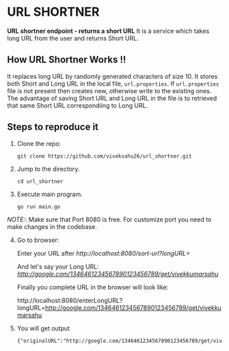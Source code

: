 # URL SHORTNER
**URL shortner endpoint - returns a short URL**
It is a service which takes long URL from the user and returns Short URL. 

## How URL Shortner Works !!
It replaces long URL by randomly generated characters of size 10. 
It stores both Short and Long URL in the local file, `url.properties`.
If `url.properties`  file is not present then creates new, otherwise write to the existing ones.
The advantage of saving Short URL and Long URL in the file is to retrieved that same Short URL correspondiing to Long URL. 


## Steps to reproduce it
1) Clone the repo:
    
    `git clone https://github.com/viveksahu26/url_shortner.git`

2) Jump to the directory.

    `cd url_shortner`

3) Execute main program. 

    `go run main.go`

*NOTE:*: Make sure that Port 8080 is free. For customize port you need to make changes in the codebase.

4)  Go to browser:
    
    Enter your URL after *http://localhost:8080/sort-url?longURL=*

    And let's say your Long URL: *http://google.com/1346461234567890123456789/get/vivekkumarsahu*

    Finally you complete URL in the browser will look like:

    http://localhost:8080/enterLongURL?longURL=http://google.com/1346461234567890123456789/get/vivekkumarsahu

3) You will get output

    ```
    {"originalURL":"http://google.com/1346461234567890123456789/get/vivekkumarsahu","shortURL":"http://localhost:8080/RpP^goh8"}
    ```

